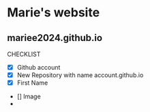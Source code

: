 # Marie's website
## mariee2024.github.io
CHECKLIST
- [x] Github account
- [x] New Repository with name account.github.io
- [x] First Name
- [] Image
- 
